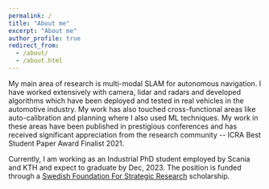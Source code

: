 ```yaml
---
permalink: /
title: "About me"
excerpt: "About me"
author_profile: true
redirect_from: 
  - /about/
  - /about.html
---
```


My main area of research is multi-modal SLAM for autonomous navigation. I have worked extensively with camera, lidar and radars and developed algorithms which have been deployed and tested in real vehicles in the automotive industry. My work has also touched cross-functional areas like auto-calibration and planning where I also used ML techniques. My work in these areas have been published in prestigious conferences and has received significant appreciation from the research community -- ICRA Best Student Paper Award Finalist 2021.

Currently, I am working as an Industrial PhD student employed by Scania and KTH and expect to graduate by Dec, 2023. The position is funded through a [Swedish Foundation For Strategic Research](https://strategiska.se/en/) scholarship. 